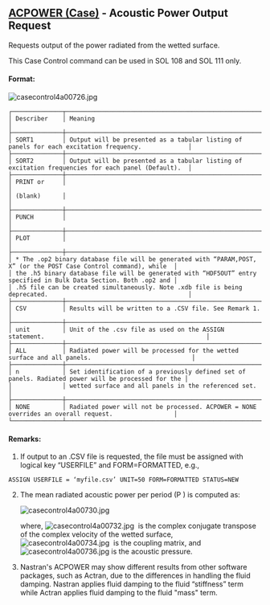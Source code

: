 ## [ACPOWER (Case)](https://nexus.hexagon.com/documentationcenter/bundle/MSC_Nastran_2022.4/page/Nastran_Combined_Book/qrg/casecontrol4a/TOC.ACPOWER.Case.xhtml) - Acoustic Power Output Request

Requests output of the power radiated from the wetted surface. 
 
This Case Control command can be used in SOL 108 and SOL 111 only.

#### Format:

![casecontrol4a00726.jpg](https://help-be.hexagonmi.com/bundle/MSC_Nastran_2022.4/page/Nastran_Combined_Book/qrg/casecontrol4a/../../../assets/casecontrol4a00726.jpg?_LANG=enus)  

```text
┌──────────────┬────────────────────────────────────────────────────────────────────────────────────────────────────┐
│ Describer    │ Meaning                                                                                            │
├──────────────┼────────────────────────────────────────────────────────────────────────────────────────────────────┤
│ SORT1        │ Output will be presented as a tabular listing of panels for each excitation frequency.             │
├──────────────┼────────────────────────────────────────────────────────────────────────────────────────────────────┤
│ SORT2        │ Output will be presented as a tabular listing of excitation frequencies for each panel (Default).  │
├──────────────┼────────────────────────────────────────────────────────────────────────────────────────────────────┤
│ PRINT or     │                                                                                                    │
│ (blank)      │                                                                                                    │
├──────────────┼────────────────────────────────────────────────────────────────────────────────────────────────────┤
│ PUNCH        │                                                                                                    │
├──────────────┼────────────────────────────────────────────────────────────────────────────────────────────────────┤
│ PLOT         │                                                                                                    │
├──────────────┼────────────────────────────────────────────────────────────────────────────────────────────────────┤
│ * The .op2 binary database file will be generated with “PARAM,POST, X” (or the POST Case Control command), while  │
│ the .h5 binary database file will be generated with “HDF5OUT” entry specified in Bulk Data Section. Both .op2 and │
│ .h5 file can be created simultaneously. Note .xdb file is being deprecated.                                       │
├──────────────┼────────────────────────────────────────────────────────────────────────────────────────────────────┤
│ CSV          │ Results will be written to a .CSV file. See Remark 1.                                              │
├──────────────┼────────────────────────────────────────────────────────────────────────────────────────────────────┤
│ unit         │ Unit of the .csv file as used on the ASSIGN statement.                                             │
├──────────────┼────────────────────────────────────────────────────────────────────────────────────────────────────┤
│ ALL          │ Radiated power will be processed for the wetted surface and all panels.                            │
├──────────────┼────────────────────────────────────────────────────────────────────────────────────────────────────┤
│ n            │ Set identification of a previously defined set of panels. Radiated power will be processed for the │
│              │ wetted surface and all panels in the referenced set.                                               │
├──────────────┼────────────────────────────────────────────────────────────────────────────────────────────────────┤
│ NONE         │ Radiated power will not be processed. ACPOWER = NONE overrides an overall request.                 │
└──────────────┴────────────────────────────────────────────────────────────────────────────────────────────────────┘
```
#### Remarks:

1. If output to an .CSV file is requested, the file must be assigned with logical key “USERFILE” and FORM=FORMATTED, e.g.,
```nastran
ASSIGN USERFILE = ‘myfile.csv’ UNIT=50 FORM=FORMATTED STATUS=NEW
```
2. The mean radiated acoustic power per period (P ) is computed as:

     ![casecontrol4a00730.jpg](https://help-be.hexagonmi.com/bundle/MSC_Nastran_2022.4/page/Nastran_Combined_Book/qrg/casecontrol4a/../../../assets/casecontrol4a00730.jpg?_LANG=enus)  

     where,  ![casecontrol4a00732.jpg](https://help-be.hexagonmi.com/bundle/MSC_Nastran_2022.4/page/Nastran_Combined_Book/qrg/casecontrol4a/../../../assets/casecontrol4a00732.jpg?_LANG=enus)  is the complex conjugate transpose of the complex velocity of the wetted surface,  ![casecontrol4a00734.jpg](https://help-be.hexagonmi.com/bundle/MSC_Nastran_2022.4/page/Nastran_Combined_Book/qrg/casecontrol4a/../../../assets/casecontrol4a00734.jpg?_LANG=enus)  is the coupling matrix, and  ![casecontrol4a00736.jpg](https://help-be.hexagonmi.com/bundle/MSC_Nastran_2022.4/page/Nastran_Combined_Book/qrg/casecontrol4a/../../../assets/casecontrol4a00736.jpg?_LANG=enus)  is the acoustic pressure.

3. Nastran's ACPOWER may show different results from other software packages, such as Actran, due to the differences in handling the fluid damping. Nastran applies fluid damping to the fluid “stiffness” term while Actran applies fluid damping to the fluid "mass" term.

